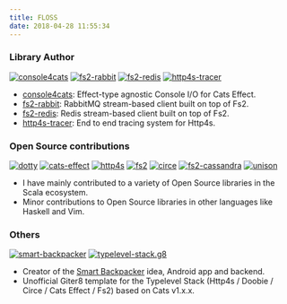 ```yaml
---
title: FLOSS
date: 2018-04-28 11:55:34
---
```


### Library Author

[![console4cats](/img/floss/cats.png)](https://gvolpe.github.io/console4cats/)   [![fs2-rabbit](/img/floss/fs2-rabbit.png)](https://gvolpe.github.io/fs2-rabbit/)   [![fs2-redis](/img/floss/fs2-redis.png)](https://gvolpe.github.io/fs2-redis/)   [![http4s-tracer](/img/floss/http4s-tracer.png)](https://gvolpe.github.io/http4s-tracer/)

- [console4cats](https://gvolpe.github.io/console4cats/): Effect-type agnostic Console I/O for Cats Effect.
- [fs2-rabbit](https://gvolpe.github.io/fs2-rabbit/): RabbitMQ stream-based client built on top of Fs2.
- [fs2-redis](https://gvolpe.github.io/fs2-redis/): Redis stream-based client built on top of Fs2.
- [http4s-tracer](https://gvolpe.github.io/http4s-tracer/): End to end tracing system for Http4s.

### Open Source contributions

[![dotty](/img/floss/dotty.png)](https://github.com/lampepfl/dotty/graphs/contributors)    [![cats-effect](/img/floss/cats.png)](https://github.com/typelevel/cats-effect/graphs/contributors)    [![http4s](/img/floss/http4s.png)](https://github.com/http4s/http4s/graphs/contributors)    [![fs2](/img/floss/fs2.png)](https://github.com/functional-streams-for-scala/fs2/graphs/contributors)    [![circe](/img/floss/circe.png)](https://github.com/circe/circe/graphs/contributors)    [![fs2-cassandra](/img/floss/cassandra.png)](https://github.com/Spinoco/fs2-cassandra/graphs/contributors)    [![unison](/img/floss/unison.png)](https://github.com/unisonweb/unison/graphs/contributors)

- I have mainly contributed to a variety of Open Source libraries in the Scala ecosystem.
- Minor contributions to Open Source libraries in other languages like Haskell and Vim.

### Others
[![smart-backpacker](/img/floss/sb.png)](https://github.com/SmartBackpacker/core/graphs/contributors)  [![typelevel-stack.g8](/img/floss/typelevel.png)](https://github.com/gvolpe/typelevel-stack.g8)

- Creator of the [Smart Backpacker](http://www.smartbackpackerapp.com/) idea, Android app and backend.
- Unofficial Giter8 template for the Typelevel Stack (Http4s / Doobie / Circe / Cats Effect / Fs2) based on Cats v1.x.x.
